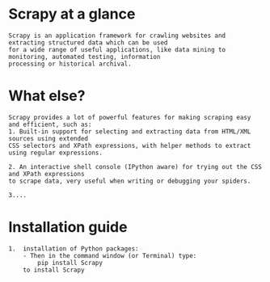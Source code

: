 # Scrapy at a glance
    Scrapy is an application framework for crawling websites and extracting structured data which can be used
    for a wide range of useful applications, like data mining to monitoring, automated testing, information
    processing or historical archival.

# What else?
    Scrapy provides a lot of powerful features for making scraping easy and efficient, such as:
    1. Built-in support for selecting and extracting data from HTML/XML sources using extended
    CSS selectors and XPath expressions, with helper methods to extract using regular expressions.

    2. An interactive shell console (IPython aware) for trying out the CSS and XPath expressions
    to scrape data, very useful when writing or debugging your spiders.

    3....

# Installation guide
    1.  installation of Python packages:
        - Then in the command window (or Terminal) type:
            pip install Scrapy
        to install Scrapy
